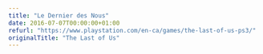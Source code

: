 ```yaml
---
title: "Le Dernier des Nous"
date: 2016-07-07T00:00:00+01:00
refurl: "https://www.playstation.com/en-ca/games/the-last-of-us-ps3/"
originalTitle: "The Last of Us"
---
```

